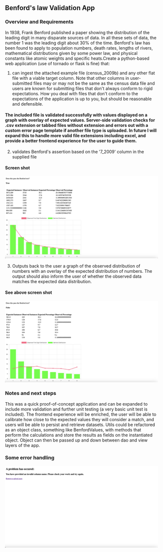 ## Benford's law Validation App

### Overview and Requirements
In 1938, Frank Benford published a paper showing the distribution of the leading digit in many disparate sources of data. In all these sets of data, the number 1 was the leading digit about 30% of the time. Benford's law has been found to apply to population numbers, death rates, lengths of rivers, mathematical distributions given by some power law, and physical constants like atomic weights and specific heats.Create a python-based web application (use of tornado or flask is fine) that:

1) can ingest the attached example file (census_2009b) and any other flat file with a viable target column. Note that other columns in user-submitted files may or may not be the same as the census data file and users are known for submitting files that don't always conform to rigid expectations. How you deal with files that don't conform to the expectations of the application is up to you, but should be reasonable and defensible.

#### The included file is validated successfully with values displayed on a graph with overlay of expected values. Server-side validation checks for .csv extension or tabbed files without extension and errors out with a custom error page template if another file type is uploaded. In future I will expand this to handle more valid file extensions including excel, and provide a better frontend experience for the user to guide them.

2) validates Benford's assertion based on the '7_2009' column in the supplied file

#### Screen shot
![Screen shot showing successful validation of sample data in file census_2009b](./images/success.png)

3) Outputs back to the user a graph of the observed distribution of numbers with an overlay of the expected distribution of numbers. The output should also inform the user of whether the observed data matches the expected data distribution.

#### See above screen shot

![Screen shot correctly showing failed sample data. Data was not naturally occuring.](./images/failure.png)

### Notes and next steps
This was a quick proof-of-concept application and can be expanded to include more validation and further unit testing (a very basic unit test is included). The frontend experience will be enriched, the user will be able to calibrate how close to the expected values they will consider a match, and users will be able to persist and retrieve datasets. Utils could be refactored as an object class, something like BenfordValues, with methods that perform the calculations and store the results as fields on the instantiated object. Object can then be passed up and down between dao and view layers of the app. 

### Some error handling
![Screen shot showing error message for improperly-formatted file.](./images/error.png)